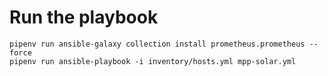 # Run the playbook
```
pipenv run ansible-galaxy collection install prometheus.prometheus --force
pipenv run ansible-playbook -i inventory/hosts.yml mpp-solar.yml
```
